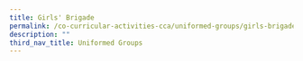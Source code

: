 ```yaml
---
title: Girls' Brigade
permalink: /co-curricular-activities-cca/uniformed-groups/girls-brigade/
description: ""
third_nav_title: Uniformed Groups
---
```

